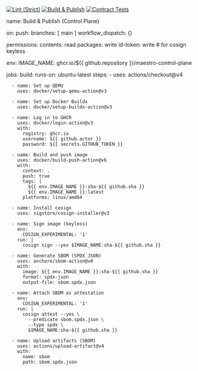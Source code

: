[![Lint (Strict)](https://github.com/brianlong/intelgraph/actions/workflows/lint-only.yml/badge.svg)](https://github.com/brianlong/intelgraph/actions/workflows/lint-only.yml)
[![Build & Publish](https://github.com/brianlong/intelgraph/actions/workflows/build-publish.yml/badge.svg)](https://github.com/brianlong/intelgraph/actions/workflows/build-publish.yml)
[![Contract Tests](https://github.com/brianlong/intelgraph/actions/workflows/contract-tests.yml/badge.svg)](https://github.com/brianlong/intelgraph/actions/workflows/contract-tests.yml)

name: Build & Publish (Control Plane)

on:
push:
branches: [ main ]
workflow_dispatch: {}

permissions:
contents: read
packages: write
id-token: write # for cosign keyless

env:
IMAGE_NAME: ghcr.io/${{ github.repository }}/maestro-control-plane

jobs:
build:
runs-on: ubuntu-latest
steps: - uses: actions/checkout@v4

      - name: Set up QEMU
        uses: docker/setup-qemu-action@v3

      - name: Set up Docker Buildx
        uses: docker/setup-buildx-action@v3

      - name: Log in to GHCR
        uses: docker/login-action@v3
        with:
          registry: ghcr.io
          username: ${{ github.actor }}
          password: ${{ secrets.GITHUB_TOKEN }}

      - name: Build and push image
        uses: docker/build-push-action@v6
        with:
          context: .
          push: true
          tags: |
            ${{ env.IMAGE_NAME }}:sha-${{ github.sha }}
            ${{ env.IMAGE_NAME }}:latest
          platforms: linux/amd64

      - name: Install cosign
        uses: sigstore/cosign-installer@v3

      - name: Sign image (keyless)
        env:
          COSIGN_EXPERIMENTAL: '1'
        run: |
          cosign sign --yes $IMAGE_NAME:sha-${{ github.sha }}

      - name: Generate SBOM (SPDX JSON)
        uses: anchore/sbom-action@v0
        with:
          image: ${{ env.IMAGE_NAME }}:sha-${{ github.sha }}
          format: spdx-json
          output-file: sbom.spdx.json

      - name: Attach SBOM as attestation
        env:
          COSIGN_EXPERIMENTAL: '1'
        run: |
          cosign attest --yes \
            --predicate sbom.spdx.json \
            --type spdx \
            $IMAGE_NAME:sha-${{ github.sha }}

      - name: Upload artifacts (SBOM)
        uses: actions/upload-artifact@v4
        with:
          name: sbom
          path: sbom.spdx.json
